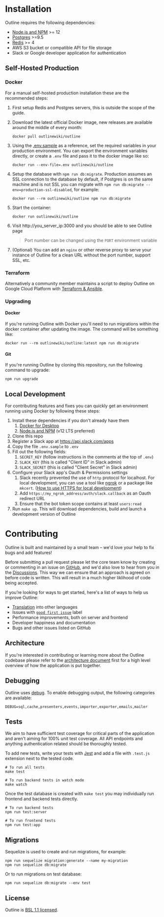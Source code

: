 # Installation

Outline requires the following dependencies:

- [Node.js and NPM](https://nodejs.org/) >= 12
- [Postgres](https://www.postgresql.org/download/) >=9.5
- [Redis](https://redis.io/) >= 4
- AWS S3 bucket or compatible API for file storage
- Slack or Google developer application for authentication


## Self-Hosted Production

### Docker

For a manual self-hosted production installation these are the recommended steps:

1. First setup Redis and Postgres servers, this is outside the scope of the guide.
1. Download the latest official Docker image, new releases are available around the middle of every month:

   `docker pull outlinewiki/outline`
1. Using the [.env.sample](.env.sample) as a reference, set the required variables in your production environment. You can export the environment variables directly, or create a `.env` file and pass it to the docker image like so:

   `docker run --env-file=.env outlinewiki/outline`
1. Setup the database with `npm run db:migrate`. Production assumes an SSL connection to the database by default, if
Postgres is on the same machine and is not SSL you can migrate with `npm run db:migrate --env=production-ssl-disabled`, for example:

   `docker run --rm outlinewiki/outline npm run db:migrate`
1. Start the container:

   `docker run outlinewiki/outline`
1. Visit http://you_server_ip:3000 and you should be able to see Outline page

   > Port number can be changed using the `PORT` environment variable

1. (Optional) You can add an `nginx` or other reverse proxy to serve your instance of Outline for a clean URL without the port number, support SSL, etc.

### Terraform

Alternatively a community member maintains a script to deploy Outline on Google Cloud Platform with [Terraform & Ansible](https://github.com/rjsgn/outline-terraform-ansible).

### Upgrading

#### Docker

If you're running Outline with Docker you'll need to run migrations within the docker container after updating the image. The command will be something like:

```shell
docker run --rm outlinewiki/outline:latest npm run db:migrate
```

#### Git

If you're running Outline by cloning this repository, run the following command to upgrade:

```shell
npm run upgrade
```


## Local Development

For contributing features and fixes you can quickly get an environment running using Docker by following these steps:

1. Install these dependencies if you don't already have them
    1. [Docker for Desktop](https://www.docker.com)
    1. [Node.js and NPM](https://nodejs.org/) (v12 LTS preferred)
2. Clone this repo
3. Register a Slack app at https://api.slack.com/apps
4. Copy the file `.env.sample` to `.env`
5. Fill out the following fields:
    1. `SECRET_KEY` (follow instructions in the comments at the top of `.env`)
    2. `SLACK_KEY` (this is called "Client ID" in Slack admin)
    3. `SLACK_SECRET` (this is called "Client Secret" in Slack admin)
6. Configure your Slack app's Oauth & Permissions settings
    1. Slack recently prevented the use of `http` protocol for localhost. For local development, you can use a tool like [ngrok](https://ngrok.com) or a package like `mkcert`. ([How to use HTTPS for local development](https://web.dev/how-to-use-local-https/))
    2. Add `https://my_ngrok_address/auth/slack.callback` as an Oauth redirect URL
    3. Ensure that the bot token scope contains at least `users:read`
7. Run `make up`. This will download dependencies, build and launch a development version of Outline


# Contributing

Outline is built and maintained by a small team – we'd love your help to fix bugs and add features!

Before submitting a pull request please let the core team know by creating or commenting in an issue on [GitHub](https://www.github.com/outline/outline/issues), and we'd also love to hear from you in the [Discussions](https://www.github.com/outline/outline/discussions). This way we can ensure that an approach is agreed on before code is written. This will result in a much higher liklihood of code being accepted.

If you’re looking for ways to get started, here's a list of ways to help us improve Outline:

* [Translation](TRANSLATION.md) into other languages
* Issues with [`good first issue`](https://github.com/outline/outline/labels/good%20first%20issue) label
* Performance improvements, both on server and frontend
* Developer happiness and documentation
* Bugs and other issues listed on GitHub


## Architecture

If you're interested in contributing or learning more about the Outline codebase
please refer to the [architecture document](ARCHITECTURE.md) first for a high level overview of how the application is put together.


## Debugging

Outline uses [debug](https://www.npmjs.com/package/debug). To enable debugging output, the following categories are available:

```
DEBUG=sql,cache,presenters,events,importer,exporter,emails,mailer
```

## Tests

We aim to have sufficient test coverage for critical parts of the application and aren't aiming for 100% unit test coverage. All API endpoints and anything authentication related should be thoroughly tested.

To add new tests, write your tests with [Jest](https://facebook.github.io/jest/) and add a file with `.test.js` extension next to the tested code.

```shell
# To run all tests
make test

# To run backend tests in watch mode
make watch
```

Once the test database is created with  `make test` you may individually run
frontend and backend tests directly.

```shell
# To run backend tests
npm run test:server

# To run frontend tests
npm run test:app
```

## Migrations

Sequelize is used to create and run migrations, for example:

```
npm run sequelize migration:generate --name my-migration
npm run sequelize db:migrate
```

Or to run migrations on test database:

```
npm run sequelize db:migrate --env test
```

## License

Outline is [BSL 1.1 licensed](LICENSE).
